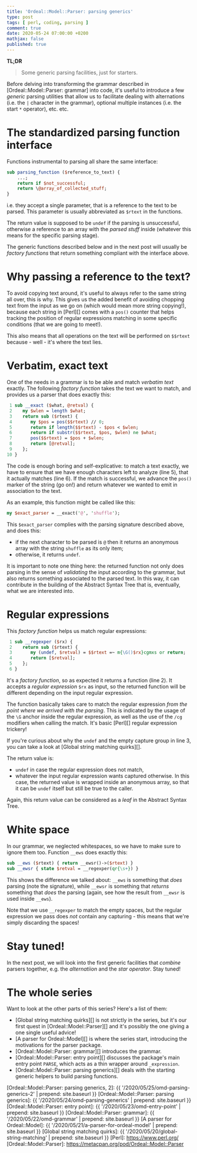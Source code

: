 ```yaml
---
title: 'Ordeal::Model::Parser: parsing generics'
type: post
tags: [ perl, coding, parsing ]
comment: true
date: 2020-05-24 07:00:00 +0200
mathjax: false
published: true
---
```


**TL;DR**

> Some generic parsing facilities, just for starters.

Before delving into transforming the grammar described in
[Ordeal::Model::Parser: grammar] into code, it's useful to introduce a
few *generic* parsing utilities that allow us to facilitate dealing with
alternations (i.e. the `|` character in the grammar), optional multiple
instances (i.e. the start `*` operator), etc. etc.

# The standardized parsing function interface

Functions instrumental to parsing all share the same interface:

```perl
sub parsing_function ($reference_to_text) {
    ...;
    return if $not_successful;
    return \@array_of_collected_stuff;
}
```

i.e. they accept a single parameter, that is a reference to the text to
be parsed. This parameter is usually abbreviated as `$rtext` in the
functions.

The return value is supposed to be `undef` if the parsing is
unsuccessful, otherwise a reference to an array with the *parsed stuff*
inside (whatever this means for the specific parsing stage).

The generic functions described below and in the next post will usually
be *factory functions* that return something compliant with the
interface above.

# Why passing a reference to the text?

To avoid copying text around, it's useful to always refer to the same
string all over, this is why. This gives us the added benefit of
avoiding chopping text from the input as we go on (which would mean more
string copying!), because each string in [Perl][] comes with a `pos()`
counter that helps tracking the position of regular expressions matching
in some specific conditions (that we are going to meet!).

This also means that all operations on the text will be performed on
`$$rtext` because - well - it's where the text lies.

# Verbatim, exact text

One of the needs in a grammar is to be able and match *verbatim text*
exactly. The following *factory function* takes the text we want to
match, and provides us a parser that does exactly this:

```perl
 1 sub __exact ($what, @retval) {
 2    my $wlen = length $what;
 3    return sub ($rtext) {
 4       my $pos = pos($$rtext) // 0;
 5       return if length($$rtext) - $pos < $wlen;
 6       return if substr($$rtext, $pos, $wlen) ne $what;
 7       pos($$rtext) = $pos + $wlen;
 8       return [@retval];
 9    };
10 }
```

The code is enough boring and self-explicative: to match a text exactly,
we have to ensure that we have enough characters left to analyze (line
5), that it actually matches (line 6). If the match is successful, we
advance the `pos()` marker of the string (go on!) and return whatever we
wanted to emit in association to the text.

As an example, this function might be called like this:

```perl
my $exact_parser = __exact('@', 'shuffle');
```

This `$exact_parser` complies with the parsing signature described
above, and does this:

- if the next character to be parsed is `@` then it returns an anonymous
  array with the string `shuffle` as its only item;
- otherwise, it returns `undef`.

It is important to note one thing here: the returned function not only
does parsing in the sense of *validating* the input according to the
grammar, but also returns something associated to the parsed text. In
this way, it can contribute in the building of the Abstract Syntax Tree
that is, eventually, what we are interested into.


# Regular expressions

This *factory function* helps us match regular expressions:

```perl
 1 sub __regexper ($rx) {
 2    return sub ($rtext) {
 3       my (undef, $retval) = $$rtext =~ m{\G()$rx}cgmxs or return;
 4       return [$retval];
 5    };
 6 }
```

It's a *factory function*, so as expected it returns a function (line
2). It accepts a *regular expression* `$rx` as input, so the returned
function will be different depending on the input regular expression.

The function basically takes care to match the regular expression *from
the point where we arrived with the parsing*. This is indicated by the
usage of the `\G` anchor inside the regular expression, as well as the
use of the `/cg` modifiers when calling the match. It's basic [Perl][]
regular expression trickery!

If you're curious about why the `undef` and the empty capture group in
line 3, you can take a look at [Global string matching quirks][].

The return value is:

- `undef` in case the regular expression does not match,
- whatever the input regular expression wants captured otherwise. In
  this case, the returned value is wrapped inside an anonymous array, so
  that it can be `undef` itself but still be true to the caller.

Again, this return value can be considered as a *leaf* in the Abstract
Syntax Tree.

# White space

In our grammar, we neglected whitespaces, so we have to make sure to
ignore them too. Function `__ews` does exactly this:

```perl
sub __ews ($rtext) { return __ewsr()->($rtext) }
sub __ewsr { state $retval = __regexper(qr{\s+}) }
```

This shows the difference we talked about: `__ews` is something that
*does* parsing (note the signature), while `__ewsr` is something that
*returns* something that *does* the parsing (again, see how the result
from `__ewsr` is used inside `__ews`).

Note that we use `__regexper` to match the empty spaces, but the regular
expression we pass does *not* contain any capturing - this means that
we're simply discarding the spaces!


# Stay tuned!

In the next post, we will look into the first generic facilities that
*combine* parsers together, e.g. the *alternatiion* and the *star
operator*. Stay tuned!


# The whole series

Want to look at the other parts of this series? Here's a list of them:

- [Global string matching quirks][] is not strictly in the series, but
  it's our first quest in [Ordeal::Model::Parser][] and it's possibly
  the one giving a one single useful advice!
- [A parser for Ordeal::Model][] is where the series start, introducing
  the motivations for the parser package.
- [Ordeal::Model::Parser: grammar][] introduces the grammar.
- [Ordeal::Model::Parser: entry point][] discusses the package's main
  entry point `PARSE`, which acts as a thin wrapper around
  `_expression`.
- [Ordeal::Model::Parser: parsing generics][] deals with the starting
  generic helpers to build parsing functions.

[Ordeal::Model::Parser: parsing generics, 2]: {{ '/2020/05/25/omd-parsing-generics-2' | prepend: site.baseurl }}
[Ordeal::Model::Parser: parsing generics]: {{ '/2020/05/24/omd-parsing-generics' | prepend: site.baseurl }}
[Ordeal::Model::Parser: entry point]: {{ '/2020/05/23/omd-entry-point' | prepend: site.baseurl }}
[Ordeal::Model::Parser: grammar]: {{ '/2020/05/22/omd-grammar' | prepend: site.baseurl }}
[A parser for Ordeal::Model]: {{ '/2020/05/21/a-parser-for-ordeal-model' | prepend: site.baseurl }}
[Global string matching quirks]: {{ '/2020/05/20/global-string-matching' | prepend: site.baseurl }}
[Perl]: https://www.perl.org/
[Ordeal::Model::Parser]: https://metacpan.org/pod/Ordeal::Model::Parser
